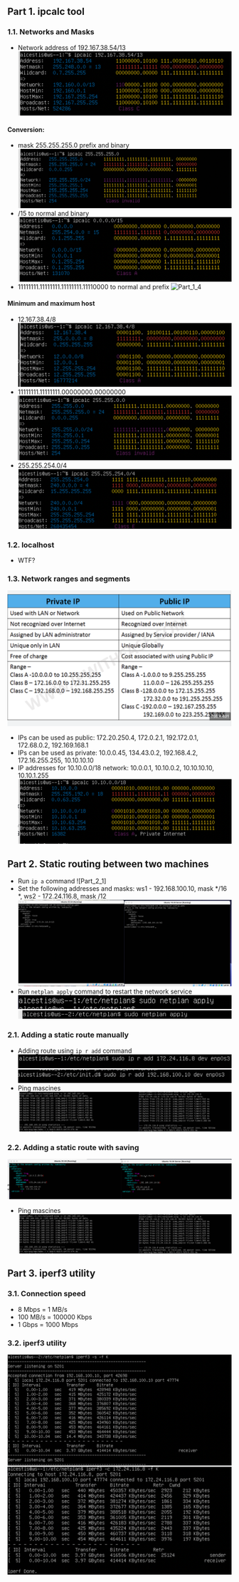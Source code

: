## Part 1. ipcalc tool
### 1.1. Networks and Masks
* Network address of 192.167.38.54/13
![Part_1_1](screenshots/Part_1_1.png)
#### Conversion:
* mask 255.255.255.0 prefix and binary 
![Part_1_2](screenshots/Part_1_2.png)
* /15 to normal and binary
![Part_1_3](screenshots/Part_1_3.png)
* 11111111.11111111.11111111.11110000 to normal and prefix
![Part_1_4](screenshots/Part_1_4)
#### Minimum and maximum host
* 12.167.38.4/8
![Part_1_5](screenshots/Part_1_5.png)
* 11111111.11111111.00000000.00000000
![Part_1_6](screenshots/Part_1_6.png)
* 255.255.254.0/4
![Part_1_7](screenshots/Part_1_7.png)
### 1.2. localhost
* WTF?
### 1.3. Network ranges and segments
![Part_1_8](screenshots/Part_1_8.png)
* IPs can be used as public: 172.20.250.4, 172.0.2.1,  192.172.0.1, 172.68.0.2, 192.169.168.1
* IPs can be used as private: 10.0.0.45, 134.43.0.2, 192.168.4.2, 172.16.255.255, 10.10.10.10
* IP addresses for 10.10.0.0/18 network: 10.0.0.1, 10.10.0.2, 10.10.10.10, 10.10.1.255
![Part_1_9](screenshots/Part_1_9.png)
## Part 2. Static routing between two machines
* Run `ip a` command
![Part_2_1]
* Set the following addresses and masks: ws1 - 192.168.100.10, mask */16 *, ws2 - 172.24.116.8, mask /12
![Part_2_1](screenshots/Part_2_1.png)
* Run `netplan apply` command to restart the network service
![Part_2_1_1](screenshots/Part_2_1_1.png)
![Part_2_1_1](screenshots/Part_2_1_2.png)
### 2.1. Adding a static route manually
* Adding route using `ip r add` command
![Part_2_2_1](screenshots/Part_2_2_1.png)
![Part_2_2_2](screenshots/Part_2_2_2.png)
* Ping mascines
![Part_2_2_3](screenshots/Part_2_2_3.png)
### 2.2. Adding a static route with saving
![Part_2_2_2_1](screenshots/Part_2_2_2_1.png)
* Ping mascines
![Part_2_2_3](screenshots/Part_2_2_3.png)
## Part 3. iperf3 utility
### 3.1. Connection speed
* 8 Mbps =  1 MB/s
* 100 MB/s =  100000 Kbps
* 1 Gbps = 1000 Mbps
### 3.2. iperf3 utility
![Part_3_2_1](screenshots/Part_3_2_1.png)
![Part_3_2_2](screenshots/Part_3_2_2.png)
